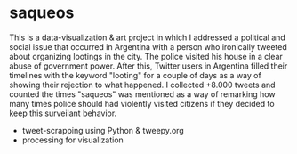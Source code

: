 # saqueos
This is a data-visualization & art project in which I addressed a political and social issue that occurred in Argentina with a person who ironically tweeted about organizing lootings in the city. The police visited his house in a clear abuse of government power. After this, Twitter users in Argentina filled their timelines with the keyword "looting" for a couple of days as a way of showing their rejection to what happened. I collected +8.000 tweets and counted the times "saqueos" was mentioned as a way of remarking how many times police should had violently visited citizens if they decided to keep this surveilant behavior.

* tweet-scrapping using Python & tweepy.org
* processing for visualization
